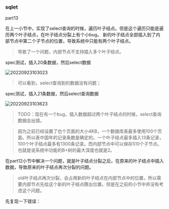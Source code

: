 ### sqlet



part13


在上一小节中，实现了select查询的时候，遍历叶子结点。但是这个遍历只能是遍历两个叶子结点，在叶子结点分裂上有个小bug。
新的叶子结点全部插入到了内部节点中第二个子节点的位置，导致系统中只能有两个叶子结点。
> 导致了一个问题，内部节点不支持插入多个叶子结点。


spec测试，插入20条数据，然后select数据

![20220923103023](https://note-img-1300721153.cos.ap-nanjing.myqcloud.com/md-img20220923103023.png)

> 可以看到，select查询到的数据没有问题；


spec测试，插入21条数据，然后select查询数据

![20220923103623](https://note-img-1300721153.cos.ap-nanjing.myqcloud.com/md-img20220923103623.png)

> TODO：现在有一个bug，插入数据超过两个叶子结点的时候，select查询数据会出错。



>因为之前已经设置了也个页面的大小4KB，一个数据库表最多使用100个页面。所以表中国年的记录条数是确定的。一个叶子结点最多插入13条记录，100个叶子结点最多有1300条记录。而内部节点中可以保存510个子节点。也就是说系统中功能的B+树的最大深度也就是2。




在part12小节中解决一个问题，就是叶子结点分裂之后，在原来的叶子结点中插入数据，导致原来的叶子结点再次分裂的问题。
> old叶子结点再次分裂，会占用新的叶子结点在内部节点中的位置，所以需要内部节点先给这个新的叶子结点腾出位置。但是在之前的小节中并没有考虑这个问题。

先复现一下错误：

